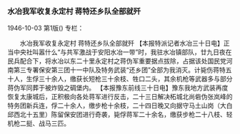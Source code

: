 ### 水冶我军收复永定村  蒋特还乡队全部就歼

1946-10-03
第1版()
专栏：

　　水冶我军收复永定村
    蒋特还乡队全部就歼
    【本报特派记者水冶三十日电】正当中央社叫嚣什么“与共军激战于安阳水冶一带”时，我驻水冶镇部队，廿九日夜在民兵配合下，将水冶以东二十里永定村之蒋伪军重要据点拔除，占据该处国民党河南第三专署保安第三团十一中队及特务武装“还乡团”全部为我消灭。计毙伤蒋特五十人，生俘三十余人，缴获长短枪三十余枝、牲口二头，其余机枪等武器多与部分蒋伪军同葬于被炸毁之碉堡内。
    【本报豫东前线三十日电】豫东我地方武装再度恢复太康城后，正积极向各处蒋军进行反击，二十三日解决柘城北尚砦伪张岚峰的特务团新兵连，俘二十余人，缴步枪十余枝，二十四日晚又向据守马土山岗（大白邱西北十五里）陈留保安团进行奇袭，毙俘蒋军二十余名，缴获步枪二十八枝、轻机枪二挺、战马三匹。
